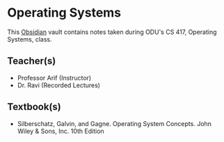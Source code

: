 # Operating Systems
This [Obsidian](https://obsidian.md/) vault contains notes taken during ODU's CS 417, Operating Systems, class.

## Teacher(s)
* Professor Arif (Instructor)
* Dr. Ravi (Recorded Lectures)

## Textbook(s)
* Silberschatz, Galvin, and Gagne. Operating System Concepts. John Wiley & Sons, Inc. 10th Edition

